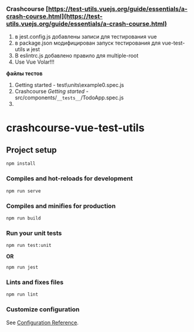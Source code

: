### Crashcourse [https://test-utils.vuejs.org/guide/essentials/a-crash-course.html](https://test-utils.vuejs.org/guide/essentials/a-crash-course.html) ###
1. в jest.config.js добавлены записи для тестирования vue
2. в package.json модифицирован запуск тестирования для vue-test-utils и jest
3. В eslintrc.js добавлено правило для multiple-root
4. Use Vue Volar!!! 

**файлы тестов**
1. Getting started - test\units\example0.spec.js
2. Crashcourse *Getting started* - src/components/```__tests__```/TodoApp.spec.js
3. 


# crashcourse-vue-test-utils

## Project setup
```
npm install
```

### Compiles and hot-reloads for development
```
npm run serve
```

### Compiles and minifies for production
```
npm run build
```

### Run your unit tests
```
npm run test:unit
```
**OR**
```
npm run jest
```


### Lints and fixes files
```
npm run lint
```

### Customize configuration
See [Configuration Reference](https://cli.vuejs.org/config/).
